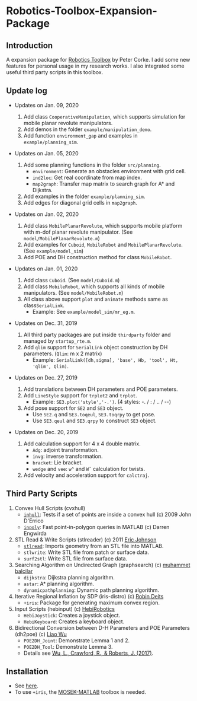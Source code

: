 # Robotics-Toolbox-Expansion-Package

## Introduction

A expansion package for [Robotics Toolbox](http://petercorke.com/wordpress/toolboxes/robotics-toolbox) by Peter Corke. I add some new features for personal usage in my research works. I also integrated some useful third party scripts in this toolbox. 

## Update log

- Updates on Jan. 09, 2020
    1. Add class `CooperativeManipulation`, which supports simulation for mobile planar revolute manipulators.
    2. Add demos in the folder `example/manipulation_demo`.
    3. Add function `environment_gap` and examples in `example/planning_sim`.

- Updates on Jan. 05, 2020
    1. Add some planning functions in the folder `src/planning`.
    	- `environment`: Generate an obstacles environment with grid cell.
        - `ind2loc`: Get real coordinate from map index.
        - `map2graph`: Transfer map matrix to search graph for A* and Dijkstra.
    2. Add examples in the folder `example/planning_sim`.
    3. Add edges for diagonal grid cells in `map2graph`. 

- Updates on Jan. 02, 2020
    1. Add class `MobilePlanarRevolute`, which supports mobile platform with m-dof planar revolute manipulator. (See `model/MobilePlanarRevolute.m`)
    2. Add examples for `Cuboid`, `MobileRobot` and `MobilePlanarRevolute`. (See `example/model_sim`)
    3. Add POE and DH construction method for class `MobileRobot`.

- Updates on Jan. 01, 2020
	1. Add class `Cuboid`. (See `model/Cuboid.m`)
    2. Add class `MobileRobot`, which supports all kinds of mobile manipulators. (See `model/MobileRobot.m`) 
    3. All class above support `plot` and `animate` methods same as class`SerialLink`. 	
       - Example: See `example/model_sim/mr_eg.m`.

- Updates on Dec. 31, 2019
	1. All third party packages are put inside `thirdparty` folder and managed by `startup_rte.m`.
    2. Add `qlim` support for `SerialLink` object construction by DH parameters. (`Qlim`: m x 2 matrix)
       - Example: `SerialLink([dh,sigma], 'base', Hb, 'tool', Ht, 'qlim', Qlim)`.

- Updates on Dec. 27, 2019
    1. Add translations between DH parameters and POE parameters.
    2. Add `LineStyle` support for `trplot2` and `trplot`. 
       -  Example:  `SE3.plot('style','-.')`. (4 styles: -. / : / .. / --)
    3. Add pose support for `SE2` and `SE3` object. 
       - Use `SE2.q` and `SE3.toqeul`, `SE3.toqrpy` to get pose.
       - Use `SE3.qeul` and `SE3.qrpy` to construct `SE3` object.

- Updates on Dec. 20, 2019
    1. Add calculation support for  4 x 4 double matrix.
       - `Adg`: adjoint transformation.
       - `invg`:  inverse transformation.
       - `bracket`: Lie bracket.
       - `wedge` and `vee`: `w^` and `Wˇ` calculation for twists.
    2. Add velocity and acceleration support for `calctraj`.
    

## Third Party Scripts

1. Convex Hull Scripts (cvxhull)
	- [`inhull`](https://nl.mathworks.com/matlabcentral/fileexchange/10226-inhull ): Tests if a set of points are inside a convex hull (c) 2009 John D'Errico 
	- [`inpoly`](https://github.com/dengwirda/inpoly ): Fast point-in-polygon queries in MATLAB (c) Darren Engwirda 
2. STL Read & Write Scripts (stlreader) (c) 2011 [Eric Johnson](https://nl.mathworks.com/matlabcentral/profile/authors/2990507-eric-johnson)
	- [`stlread`](https://nl.mathworks.com/matlabcentral/fileexchange/22409-stl-file-reader): Imports geometry from an STL file into MATLAB.
	- `stlwrite`: Write STL file from patch or surface data.
	- `surf2stl`: Write STL file from surface data.
3. Searching Algorithm on Undirected Graph (graphsearch)  (c) [muhammet balcilar](https://nl.mathworks.com/matlabcentral/profile/authors/7269297-muhammet-balcilar)
    - `dijkstra`: Dijkstra planning algorithm.
    - `astar`: A* planning algorithm.
	- `dynamicpathplanning`: Dynamic path planning algorithm.
4. Iterative Regional Inflation by SDP (iris-distro) (c) [Robin Deits](https://github.com/rdeits)
    - `+iris`: Package for generating maximum convex region.
5. Input Scripts (hebinput) (c) [HebiRobotics](https://github.com/HebiRobotics/MatlabInput)
	- `HebiJoystick`: Creates a joystick object. 
	- `HebiKeyboard`: Creates a keyboard object.
6. Bidirectional Conversion between D-H Parameters and POE Parameters (dh2poe) (c) [Liao Wu](https://www.researchgate.net/profile/Liao_Wu4)
	- `POE2DH_Joint`: Demonstrate Lemma 1 and 2.
	- `POE2DH_Tool`: Demonstrate Lemma 3.
	- Details see [Wu, L., Crawford, R., & Roberts, J. (2017)](https://ieeexplore.ieee.org/document/7968294/).


## Installation

- See [here](https://github.com/star2dust/Robotics-Toolbox).
- To use `+iris`, the [MOSEK-MATLAB](https://github.com/star2dust/MOSEK-MATLAB) toolbox is needed.
